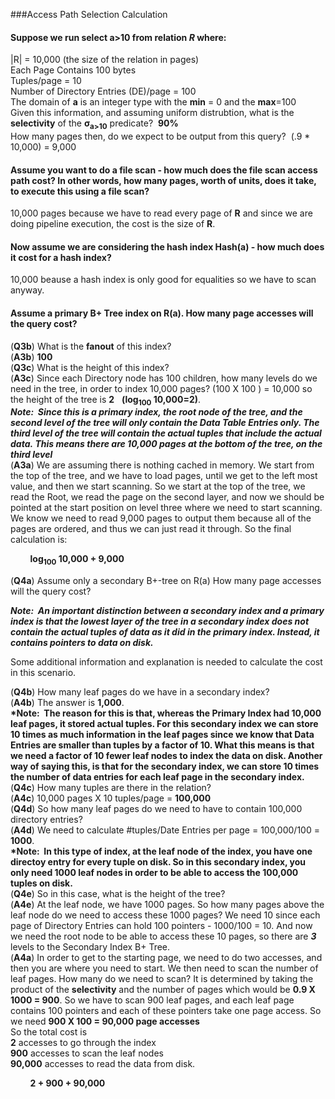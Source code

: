 ###Access Path Selection Calculation

#### Suppose we run select a>10 from relation ***R*** where:


|R| = 10,000 (the size of the relation in pages)  
Each Page Contains 100 bytes  
Tuples/page = 10  
Number of Directory Entries (DE)/page = 100  
The domain of **a** is an integer type with the **min** = 0 and the **max**=100  
Given this information, and assuming uniform distrubtion, what is the **selectivity** of the **σ<sub>a>10** predicate?&nbsp;&nbsp;**90%**   
How many pages then, do we expect to be output from this query?&nbsp;&nbsp;(.9 * 10,000) = 9,000  

#### Assume you want to do a file scan - how much does the file scan access path cost?  In other words, how many pages, worth of units, does it take, to execute this using a file scan?  
  
10,000 pages because we have to read every page of **R** and since we are doing pipeline execution, the cost is the size of **R**.  
  
#### Now assume we are considering the hash index **Hash(a)** - how much does it cost for a hash index?  
  
10,000 beause a hash index is only good for equalities so we have to scan anyway.  
  
#### Assume a primary B+ Tree index on R(a).  How many page accesses will the query cost?  

(**Q3b**) What is the **fanout** of this index?&nbsp;&nbsp;  
(**A3b**) **100**   
(**Q3c**) What is the height of this index?&nbsp;&nbsp;  
(**A3c**) Since each Directory node has 100 children, how many levels do we need in the tree, in order to index 10,000 pages?   (100&nbsp;X&nbsp;100&nbsp;) = 10,000 so the height of the tree is **2**&nbsp;&nbsp;&nbsp;**(log<sub>100</sub>&nbsp;10,000=2)**.  
__*Note: &nbsp;Since this is a primary index, the root node of the tree, and the second level of the tree will only contain the Data Table Entries only.  The third level of the tree will contain the actual tuples that include the actual data.&nbsp;This means there are 10,000 pages at the bottom of the tree, on the third level*__  
(**A3a**) We are assuming there is nothing cached in memory.  We start from the top of the tree, and we have to load pages, until we get to the left most value, and then we start scanning.  So we start at the top of the tree, we read the Root,  we read the page on the second layer, and now we should be pointed at the start position on level three where we need to start scanning.  We know we need to read 9,000 pages to output them because all of the pages are ordered, and thus we can just read it through. So the final calculation is:  
  
&nbsp;&nbsp;&nbsp;&nbsp;&nbsp;&nbsp;&nbsp;&nbsp;**log<sub>100</sub>&nbsp;10,000 + 9,000**  
  

(**Q4a**) Assume only a secondary B+-tree on R(a) How many page accesses will the query cost? 

__*Note: &nbsp;An important distinction between a secondary index and a primary index is that the lowest layer of the tree in a secondary index does not contain the actual tuples of data as it did in the primary index.  Instead, it contains pointers to data on disk.*__  
  
Some additional information and explanation is needed to calculate the cost in this scenario.  

(**Q4b**) How many leaf pages do we have in a secondary index?  
(**A4b**) The answer is __**1,000**__.  
__*Note: &nbsp;The reason for this is that, whereas the Primary Index had 10,000 leaf pages, it stored actual tuples.  For this secondary index we can store 10 times as much information in the leaf pages since we know that Data Entries are smaller than tuples by a factor of 10.  What this means is that we need a factor of 10 fewer leaf nodes to index the data on disk.  Another way of saying this, is that for the secondary index, we can store 10 times the number of data entries for each leaf page in the secondary index.__  
(**Q4c**) How many tuples are there in the relation?  
(**A4c**) 10,000 pages X 10 tuples/page = __**100,000**__   
(**Q4d**) So how many leaf pages do we need to have to contain 100,000 directory entries?  
(**A4d**)  We need to calculate #tuples/Date Entries per page = 100,000/100 = __**1000**__.  
__*Note: &nbsp;In this type of index, at the leaf node of the index, you have one directoy entry for every tuple on disk.  So in this secondary index, you only need 1000 leaf nodes in order to be able to access the 100,000 tuples on disk.__  
(**Q4e**) So in this case, what is the height of the tree?  
(**A4e**) At the leaf node, we have 1000 pages.  So how many pages above the leaf node do we need to access these 1000 pages?  We need 10 since each page of Directory Entries can hold 100 pointers - 1000/100 = 10.  And now we need the root node to be able to access these 10 pages, so there are _**3**_ levels to the Secondary Index B+ Tree.  
(**A4a**) In order to get to the starting page, we need to do two accesses, and then you are where you need to start.  We then need to scan the number of leaf pages.  How many do we need to scan?  It is determined by taking the product of the __**selectivity**__ and the number of pages which would be __**0.9 X 1000 = 900**__.  So we have to scan 900 leaf pages, and each leaf page contains 100 pointers and each of these pointers take one page access. So we need __**900 X 100 = 90,000 page accesses**__  
So the total cost is  
__**2**__ accesses to go through the index  
__**900**__ accesses to scan the leaf nodes  
__**90,000**__ accesses to read the data from disk.  
  
&nbsp;&nbsp;&nbsp;&nbsp;&nbsp;&nbsp;&nbsp;&nbsp;__**2 + 900 + 90,000**__  



